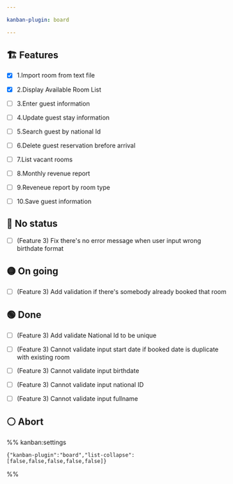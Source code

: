 ```yaml
---

kanban-plugin: board

---
```


## 🏗️ Features

- [x] 1.Import room from text file
- [x] 2.Display Available Room List
- [ ] 3.Enter guest information
- [ ] 4.Update guest stay information
- [ ] 5.Search guest by national Id
- [ ] 6.Delete guest reservation brefore arrival
- [ ] 7.List vacant rooms
- [ ] 8.Monthly revenue report
- [ ] 9.Reveneue report by room type
- [ ] 10.Save guest information


## 🔴 No status

- [ ] (Feature 3) Fix there's no error message when user input wrong birthdate format


## 🟡 On going

- [ ] (Feature 3) Add validation if there's somebody already booked that room


## 🟢 Done

- [ ] (Feature 3) Add validate National Id to be unique
- [ ] (Feature 3) Cannot validate input start date if booked date is duplicate with existing room
- [ ] (Feature 3) Cannot validate input birthdate
- [ ] (Feature 3) Cannot validate input national ID
- [ ] (Feature 3) Cannot validate input fullname


## ⚪ Abort





%% kanban:settings
```
{"kanban-plugin":"board","list-collapse":[false,false,false,false,false]}
```
%%